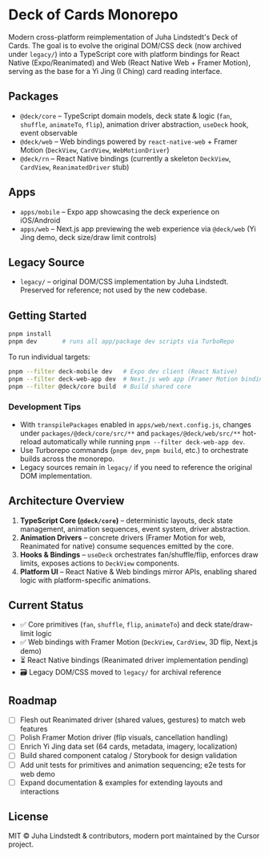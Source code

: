 # Deck of Cards Monorepo

Modern cross-platform reimplementation of Juha Lindstedt's Deck of Cards. The goal is to evolve the original DOM/CSS deck (now archived under `legacy/`) into a TypeScript core with platform bindings for React Native (Expo/Reanimated) and Web (React Native Web + Framer Motion), serving as the base for a Yi Jing (I Ching) card reading interface.

## Packages

- `@deck/core` – TypeScript domain models, deck state & logic (`fan`, `shuffle`, `animateTo`, `flip`), animation driver abstraction, `useDeck` hook, event observable
- `@deck/web` – Web bindings powered by `react-native-web` + Framer Motion (`DeckView`, `CardView`, `WebMotionDriver`)
- `@deck/rn` – React Native bindings (currently a skeleton `DeckView`, `CardView`, `ReanimatedDriver` stub)

## Apps

- `apps/mobile` – Expo app showcasing the deck experience on iOS/Android
- `apps/web` – Next.js app previewing the web experience via `@deck/web` (Yi Jing demo, deck size/draw limit controls)

## Legacy Source

- `legacy/` – original DOM/CSS implementation by Juha Lindstedt. Preserved for reference; not used by the new codebase.

## Getting Started

```bash
pnpm install
pnpm dev       # runs all app/package dev scripts via TurboRepo
```

To run individual targets:

```bash
pnpm --filter deck-mobile dev   # Expo dev client (React Native)
pnpm --filter deck-web-app dev  # Next.js web app (Framer Motion bindings)
pnpm --filter @deck/core build  # Build shared core
```

### Development Tips

- With `transpilePackages` enabled in `apps/web/next.config.js`, changes under `packages/@deck/core/src/**` and `packages/@deck/web/src/**` hot-reload automatically while running `pnpm --filter deck-web-app dev`.
- Use Turborepo commands (`pnpm dev`, `pnpm build`, etc.) to orchestrate builds across the monorepo.
- Legacy sources remain in `legacy/` if you need to reference the original DOM implementation.

## Architecture Overview

1. **TypeScript Core (`@deck/core`)** – deterministic layouts, deck state management, animation sequences, event system, driver abstraction.
2. **Animation Drivers** – concrete drivers (Framer Motion for web, Reanimated for native) consume sequences emitted by the core.
3. **Hooks & Bindings** – `useDeck` orchestrates fan/shuffle/flip, enforces draw limits, exposes actions to `DeckView` components.
4. **Platform UI** – React Native & Web bindings mirror APIs, enabling shared logic with platform-specific animations.

## Current Status

- ✅ Core primitives (`fan`, `shuffle`, `flip`, `animateTo`) and deck state/draw-limit logic
- ✅ Web bindings with Framer Motion (`DeckView`, `CardView`, 3D flip, Next.js demo)
- ⏳ React Native bindings (Reanimated driver implementation pending)
- 🗃 Legacy DOM/CSS moved to `legacy/` for archival reference

## Roadmap

- [ ] Flesh out Reanimated driver (shared values, gestures) to match web features
- [ ] Polish Framer Motion driver (flip visuals, cancellation handling)
- [ ] Enrich Yi Jing data set (64 cards, metadata, imagery, localization)
- [ ] Build shared component catalog / Storybook for design validation
- [ ] Add unit tests for primitives and animation sequencing; e2e tests for web demo
- [ ] Expand documentation & examples for extending layouts and interactions

## License

MIT © Juha Lindstedt & contributors, modern port maintained by the Cursor project.
